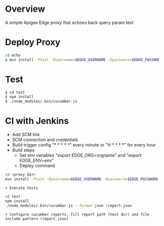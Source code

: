 # Overview
A simple Apigee Edge proxy that echoes back query param text


# Deploy Proxy

```sh
cd echo
$ mvn install -Ptest -Dusername=$EDGE_USERNAME -Dpassword=$EDGE_PASSWORD -Dorg=$EDGE_ORG -Denv=$EDGE_ENV
```

# Test

```bash
$ cd test
$ npm install
$ ./node_modules/.bin/cucumber-js
```

# CI with Jenkins

- Add SCM link
- SCM connection and credentials
- Build trigger config "* * * * *" every minute or "H * * * *" for every hour
- Build steps
	+ Set env variables "export EDGE_ORG=orgname" and "export EDGE_ENV=env"
	+ Deploy command

```sh
cd <proxy dir>
mvn install -Ptest -Dusername=$EDGE_USERNAME -Dpassword=$EDGE_PASSWORD -Dorg=$EDGE_ORG -Denv=$EDGE_ENV
```
	+ Execute tests

```sh
cd test
npm install
./node_modules/.bin/cucumber-js --format json >report.json
```
	+ Configure cucumber reports, fill report path (test dir) and file include pattern (report.json)


